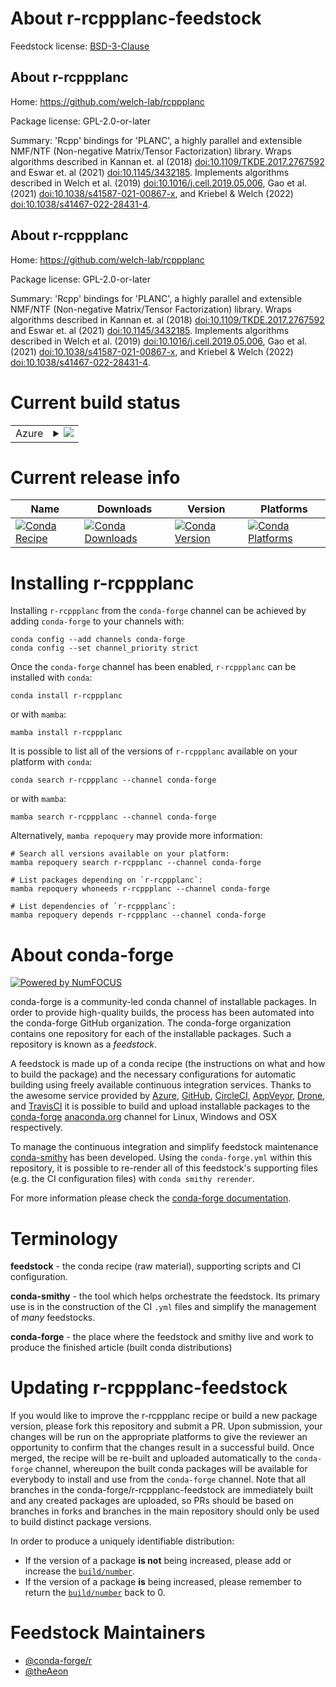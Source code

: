 About r-rcppplanc-feedstock
===========================

Feedstock license: [BSD-3-Clause](https://github.com/conda-forge/r-rcppplanc-feedstock/blob/main/LICENSE.txt)


About r-rcppplanc
-----------------

Home: https://github.com/welch-lab/rcppplanc

Package license: GPL-2.0-or-later

Summary: 'Rcpp' bindings for 'PLANC', a highly parallel and extensible NMF/NTF  (Non-negative Matrix/Tensor Factorization) library. Wraps algorithms described in Kannan et. al (2018) <doi:10.1109/TKDE.2017.2767592> and Eswar et. al (2021) <doi:10.1145/3432185>. Implements algorithms described in Welch et al. (2019) <doi:10.1016/j.cell.2019.05.006>, Gao et al. (2021) <doi:10.1038/s41587-021-00867-x>, and Kriebel & Welch (2022) <doi:10.1038/s41467-022-28431-4>.

About r-rcppplanc
-----------------

Home: https://github.com/welch-lab/rcppplanc

Package license: GPL-2.0-or-later

Summary: 'Rcpp' bindings for 'PLANC', a highly parallel and extensible NMF/NTF  (Non-negative Matrix/Tensor Factorization) library. Wraps algorithms described in Kannan et. al (2018) <doi:10.1109/TKDE.2017.2767592> and Eswar et. al (2021) <doi:10.1145/3432185>. Implements algorithms described in Welch et al. (2019) <doi:10.1016/j.cell.2019.05.006>, Gao et al. (2021) <doi:10.1038/s41587-021-00867-x>, and Kriebel & Welch (2022) <doi:10.1038/s41467-022-28431-4>.

Current build status
====================


<table>
    
  <tr>
    <td>Azure</td>
    <td>
      <details>
        <summary>
          <a href="https://dev.azure.com/conda-forge/feedstock-builds/_build/latest?definitionId=24517&branchName=main">
            <img src="https://dev.azure.com/conda-forge/feedstock-builds/_apis/build/status/r-rcppplanc-feedstock?branchName=main">
          </a>
        </summary>
        <table>
          <thead><tr><th>Variant</th><th>Status</th></tr></thead>
          <tbody><tr>
              <td>linux_64_r_base4.3</td>
              <td>
                <a href="https://dev.azure.com/conda-forge/feedstock-builds/_build/latest?definitionId=24517&branchName=main">
                  <img src="https://dev.azure.com/conda-forge/feedstock-builds/_apis/build/status/r-rcppplanc-feedstock?branchName=main&jobName=linux&configuration=linux%20linux_64_r_base4.3" alt="variant">
                </a>
              </td>
            </tr><tr>
              <td>linux_64_r_base4.4</td>
              <td>
                <a href="https://dev.azure.com/conda-forge/feedstock-builds/_build/latest?definitionId=24517&branchName=main">
                  <img src="https://dev.azure.com/conda-forge/feedstock-builds/_apis/build/status/r-rcppplanc-feedstock?branchName=main&jobName=linux&configuration=linux%20linux_64_r_base4.4" alt="variant">
                </a>
              </td>
            </tr><tr>
              <td>osx_64_r_base4.3</td>
              <td>
                <a href="https://dev.azure.com/conda-forge/feedstock-builds/_build/latest?definitionId=24517&branchName=main">
                  <img src="https://dev.azure.com/conda-forge/feedstock-builds/_apis/build/status/r-rcppplanc-feedstock?branchName=main&jobName=osx&configuration=osx%20osx_64_r_base4.3" alt="variant">
                </a>
              </td>
            </tr><tr>
              <td>osx_64_r_base4.4</td>
              <td>
                <a href="https://dev.azure.com/conda-forge/feedstock-builds/_build/latest?definitionId=24517&branchName=main">
                  <img src="https://dev.azure.com/conda-forge/feedstock-builds/_apis/build/status/r-rcppplanc-feedstock?branchName=main&jobName=osx&configuration=osx%20osx_64_r_base4.4" alt="variant">
                </a>
              </td>
            </tr><tr>
              <td>win_64_r_base4.3</td>
              <td>
                <a href="https://dev.azure.com/conda-forge/feedstock-builds/_build/latest?definitionId=24517&branchName=main">
                  <img src="https://dev.azure.com/conda-forge/feedstock-builds/_apis/build/status/r-rcppplanc-feedstock?branchName=main&jobName=win&configuration=win%20win_64_r_base4.3" alt="variant">
                </a>
              </td>
            </tr><tr>
              <td>win_64_r_base4.4</td>
              <td>
                <a href="https://dev.azure.com/conda-forge/feedstock-builds/_build/latest?definitionId=24517&branchName=main">
                  <img src="https://dev.azure.com/conda-forge/feedstock-builds/_apis/build/status/r-rcppplanc-feedstock?branchName=main&jobName=win&configuration=win%20win_64_r_base4.4" alt="variant">
                </a>
              </td>
            </tr>
          </tbody>
        </table>
      </details>
    </td>
  </tr>
</table>

Current release info
====================

| Name | Downloads | Version | Platforms |
| --- | --- | --- | --- |
| [![Conda Recipe](https://img.shields.io/badge/recipe-r--rcppplanc-green.svg)](https://anaconda.org/conda-forge/r-rcppplanc) | [![Conda Downloads](https://img.shields.io/conda/dn/conda-forge/r-rcppplanc.svg)](https://anaconda.org/conda-forge/r-rcppplanc) | [![Conda Version](https://img.shields.io/conda/vn/conda-forge/r-rcppplanc.svg)](https://anaconda.org/conda-forge/r-rcppplanc) | [![Conda Platforms](https://img.shields.io/conda/pn/conda-forge/r-rcppplanc.svg)](https://anaconda.org/conda-forge/r-rcppplanc) |

Installing r-rcppplanc
======================

Installing `r-rcppplanc` from the `conda-forge` channel can be achieved by adding `conda-forge` to your channels with:

```
conda config --add channels conda-forge
conda config --set channel_priority strict
```

Once the `conda-forge` channel has been enabled, `r-rcppplanc` can be installed with `conda`:

```
conda install r-rcppplanc
```

or with `mamba`:

```
mamba install r-rcppplanc
```

It is possible to list all of the versions of `r-rcppplanc` available on your platform with `conda`:

```
conda search r-rcppplanc --channel conda-forge
```

or with `mamba`:

```
mamba search r-rcppplanc --channel conda-forge
```

Alternatively, `mamba repoquery` may provide more information:

```
# Search all versions available on your platform:
mamba repoquery search r-rcppplanc --channel conda-forge

# List packages depending on `r-rcppplanc`:
mamba repoquery whoneeds r-rcppplanc --channel conda-forge

# List dependencies of `r-rcppplanc`:
mamba repoquery depends r-rcppplanc --channel conda-forge
```


About conda-forge
=================

[![Powered by
NumFOCUS](https://img.shields.io/badge/powered%20by-NumFOCUS-orange.svg?style=flat&colorA=E1523D&colorB=007D8A)](https://numfocus.org)

conda-forge is a community-led conda channel of installable packages.
In order to provide high-quality builds, the process has been automated into the
conda-forge GitHub organization. The conda-forge organization contains one repository
for each of the installable packages. Such a repository is known as a *feedstock*.

A feedstock is made up of a conda recipe (the instructions on what and how to build
the package) and the necessary configurations for automatic building using freely
available continuous integration services. Thanks to the awesome service provided by
[Azure](https://azure.microsoft.com/en-us/services/devops/), [GitHub](https://github.com/),
[CircleCI](https://circleci.com/), [AppVeyor](https://www.appveyor.com/),
[Drone](https://cloud.drone.io/welcome), and [TravisCI](https://travis-ci.com/)
it is possible to build and upload installable packages to the
[conda-forge](https://anaconda.org/conda-forge) [anaconda.org](https://anaconda.org/)
channel for Linux, Windows and OSX respectively.

To manage the continuous integration and simplify feedstock maintenance
[conda-smithy](https://github.com/conda-forge/conda-smithy) has been developed.
Using the ``conda-forge.yml`` within this repository, it is possible to re-render all of
this feedstock's supporting files (e.g. the CI configuration files) with ``conda smithy rerender``.

For more information please check the [conda-forge documentation](https://conda-forge.org/docs/).

Terminology
===========

**feedstock** - the conda recipe (raw material), supporting scripts and CI configuration.

**conda-smithy** - the tool which helps orchestrate the feedstock.
                   Its primary use is in the construction of the CI ``.yml`` files
                   and simplify the management of *many* feedstocks.

**conda-forge** - the place where the feedstock and smithy live and work to
                  produce the finished article (built conda distributions)


Updating r-rcppplanc-feedstock
==============================

If you would like to improve the r-rcppplanc recipe or build a new
package version, please fork this repository and submit a PR. Upon submission,
your changes will be run on the appropriate platforms to give the reviewer an
opportunity to confirm that the changes result in a successful build. Once
merged, the recipe will be re-built and uploaded automatically to the
`conda-forge` channel, whereupon the built conda packages will be available for
everybody to install and use from the `conda-forge` channel.
Note that all branches in the conda-forge/r-rcppplanc-feedstock are
immediately built and any created packages are uploaded, so PRs should be based
on branches in forks and branches in the main repository should only be used to
build distinct package versions.

In order to produce a uniquely identifiable distribution:
 * If the version of a package **is not** being increased, please add or increase
   the [``build/number``](https://docs.conda.io/projects/conda-build/en/latest/resources/define-metadata.html#build-number-and-string).
 * If the version of a package **is** being increased, please remember to return
   the [``build/number``](https://docs.conda.io/projects/conda-build/en/latest/resources/define-metadata.html#build-number-and-string)
   back to 0.

Feedstock Maintainers
=====================

* [@conda-forge/r](https://github.com/orgs/conda-forge/teams/r/)
* [@theAeon](https://github.com/theAeon/)

